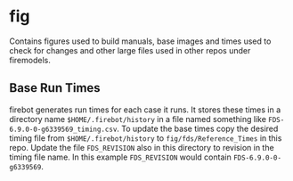 # fig
Contains figures used to build manuals, base images and times used to check for changes and other large files used in other repos under firemodels. 

## Base Run Times
firebot generates run times for each case it runs.  It stores these times in a directory name `$HOME/.firebot/history` in a file named something like `FDS-6.9.0-0-g6339569_timing.csv`.  To update the base times copy the desired timing file from `$HOME/.firebot/history` to `fig/fds/Reference_Times` in this repo. Update the file `FDS_REVISION` also in this directory to revision in the timing file name. In this example `FDS_REVISION` would contain `FDS-6.9.0-0-g6339569`.
